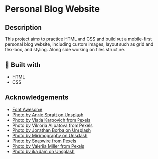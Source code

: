 # Personal Blog Website

## Description
This project aims to practice HTML and CSS and build out a mobile-first personal blog website, including custom images, layout such as grid and flex-box, and styling. Along side working on files structure.

## 🧰 Built with

- HTML
- CSS

## Acknowledgements

- [Font Awesome](https://fontawesome.com)
- [Photo by Annie Spratt on Unsplash](https://unsplash.com/photos/hX_hf2lPpUU)
- [Photo by Vlada Karpovich from Pexels](https://www.pexels.com/photo/empty-bed-with-laptop-and-notebook-4050423/)
- [Photo by Viktoria Alipatova from Pexels](https://www.pexels.com/photo/person-holding-clear-glass-pitcher-2130133/)
- [Photo by Jonathan Borba on Unsplash](https://unsplash.com/photos/DpphPG9ENsI)
- [Photo by Minimography on Unsplash](https://unsplash.com/photos/N7nuXSqrqyk)
- [Photo by Snapwire from Pexels](https://www.pexels.com/photo/bakery-baking-berry-breakfast-213780/)
- [Photo by Valeriia Miller from Pexels](https://www.pexels.com/photo/a-photo-of-white-flower-3680203/)
- [Photo by ika dam on Unsplash](https://unsplash.com/photos/UsxCSCTZWhw)

